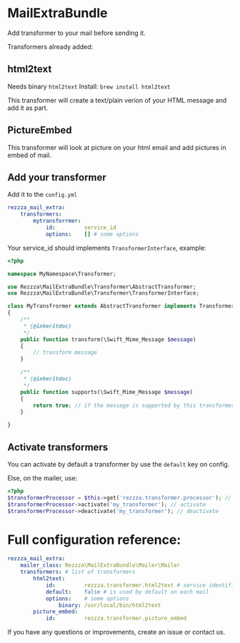 MailExtraBundle
===============

Add transformer to your mail before sending it.

Transformers already added:

## html2text

Needs binary `html2text`
Install: `brew install html2text`

This transformer will create a text/plain verion of your HTML message and add it as part.

## PictureEmbed

This transformer will look at picture on your html email and add pictures in embed of mail.

## Add your transformer

Add it to the `config.yml`

```yaml
rezzza_mail_extra:
    transformers:
        mytransforrmer:
            id:         service_id
            options:    [] # some options

```

Your service_id should implements `TransformerInterface`, example:

```php
<?php

namespace MyNamespace\Transformer;

use Rezzza\MailExtraBundle\Transformer\AbstractTransformer;
use Rezzza\MailExtraBundle\Transformer\TransformerInterface;

class MyTransfrormer extends AbstractTransformer implements TransformerInterface
{
    /**
     * {@inheritdoc)
     */
    public function transform(\Swift_Mime_Message $message)
    {
        // transform message
    }

    /**
     * {@inheritdoc)
     */
    public function supports(\Swift_Mime_Message $message)
    {
        return true; // if the message is supported by this transformer ?
    }

}
```

## Activate transformers

You can activate by default a transformer by use the `default` key on config.

Else, on the mailer, use:

```php
<?php
$transformerProcessor = $this->get('rezzza.transformer.processor'); // or replace by direct definition
$transformerProcessor->activate('my_transformer'); // activate
$transformerProcessor->deactivate('my_transformer'); // deactivate
```

# Full configuration reference:

```yaml
rezzza_mail_extra:
    mailer_class: Rezzza\MailExtraBundle\Mailer\Mailer
    transformers: # list of transformers
        html2text:
            id:         rezzza.transformer.html2text # service identifier
            default:    false # is used by default on each mail
            options:    # some options
                binary: /usr/local/bin/html2text
        picture_embed:
            id:         rezzza.transformer.picture_embed
```

If you have any questions or improvements, create an issue or contact us.
